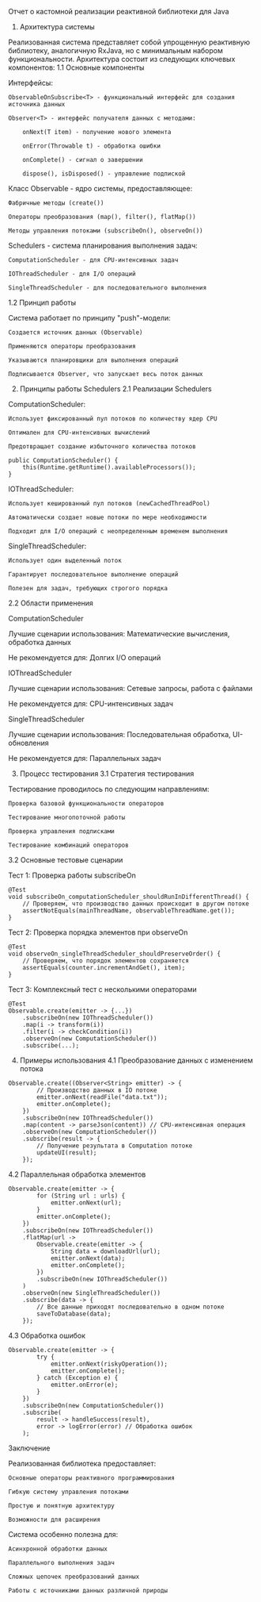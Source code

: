 Отчет о кастомной реализации реактивной библиотеки для Java

1. Архитектура системы

Реализованная система представляет собой упрощенную реактивную библиотеку, аналогичную RxJava, но с минимальным набором функциональности. Архитектура состоит из следующих ключевых компонентов:
1.1 Основные компоненты

Интерфейсы:

    ObservableOnSubscribe<T> - функциональный интерфейс для создания источника данных

    Observer<T> - интерфейс получателя данных с методами:

        onNext(T item) - получение нового элемента

        onError(Throwable t) - обработка ошибки

        onComplete() - сигнал о завершении

        dispose(), isDisposed() - управление подпиской

Класс Observable<T> - ядро системы, предоставляющее:

    Фабричные методы (create())

    Операторы преобразования (map(), filter(), flatMap())

    Методы управления потоками (subscribeOn(), observeOn())

Schedulers - система планирования выполнения задач:

    ComputationScheduler - для CPU-интенсивных задач

    IOThreadScheduler - для I/O операций

    SingleThreadScheduler - для последовательного выполнения

1.2 Принцип работы

Система работает по принципу "push"-модели:

    Создается источник данных (Observable)

    Применяются операторы преобразования

    Указываются планировщики для выполнения операций

    Подписывается Observer, что запускает весь поток данных

2. Принципы работы Schedulers
2.1 Реализации Schedulers

ComputationScheduler:

    Использует фиксированный пул потоков по количеству ядер CPU

    Оптимален для CPU-интенсивных вычислений

    Предотвращает создание избыточного количества потоков

```
public ComputationScheduler() {
    this(Runtime.getRuntime().availableProcessors());
}
```

IOThreadScheduler:

    Использует кешированный пул потоков (newCachedThreadPool)

    Автоматически создает новые потоки по мере необходимости

    Подходит для I/O операций с неопределенным временем выполнения

SingleThreadScheduler:

    Использует один выделенный поток

    Гарантирует последовательное выполнение операций

    Полезен для задач, требующих строгого порядка

2.2 Области применения

ComputationScheduler	

  Лучшие сценарии использования:	Математические вычисления, обработка данных
  
  Не рекомендуется для: Долгих I/O операций
  
IOThreadScheduler	

  Лучшие сценарии использования:	Сетевые запросы, работа с файлами	
  
  Не рекомендуется для: CPU-интенсивных задач
  
SingleThreadScheduler	

 Лучшие сценарии использования:	Последовательная обработка, UI-обновления	
 
 Не рекомендуется для: Параллельных задач
 
3. Процесс тестирования
3.1 Стратегия тестирования

Тестирование проводилось по следующим направлениям:

    Проверка базовой функциональности операторов

    Тестирование многопоточной работы

    Проверка управления подписками

    Тестирование комбинаций операторов

3.2 Основные тестовые сценарии

Тест 1: Проверка работы subscribeOn

```
@Test
void subscribeOn_computationScheduler_shouldRunInDifferentThread() {
    // Проверяем, что производство данных происходит в другом потоке
    assertNotEquals(mainThreadName, observableThreadName.get());
}
```

Тест 2: Проверка порядка элементов при observeOn
```
@Test
void observeOn_singleThreadScheduler_shouldPreserveOrder() {
    // Проверяем, что порядок элементов сохраняется
    assertEquals(counter.incrementAndGet(), item);
}
```

Тест 3: Комплексный тест с несколькими операторами
```
@Test
Observable.create(emitter -> {...})
    .subscribeOn(new IOThreadScheduler())
    .map(i -> transform(i))
    .filter(i -> checkCondition(i))
    .observeOn(new ComputationScheduler())
    .subscribe(...);
```

4. Примеры использования
4.1 Преобразование данных с изменением потока

```
Observable.create((Observer<String> emitter) -> {
        // Производство данных в IO потоке
        emitter.onNext(readFile("data.txt"));
        emitter.onComplete();
    })
    .subscribeOn(new IOThreadScheduler())
    .map(content -> parseJson(content)) // CPU-интенсивная операция
    .observeOn(new ComputationScheduler())
    .subscribe(result -> {
        // Получение результата в Computation потоке
        updateUI(result);
    });
```

4.2 Параллельная обработка элементов

```
Observable.create(emitter -> {
        for (String url : urls) {
            emitter.onNext(url);
        }
        emitter.onComplete();
    })
    .subscribeOn(new IOThreadScheduler())
    .flatMap(url -> 
        Observable.create(emitter -> {
            String data = downloadUrl(url);
            emitter.onNext(data);
            emitter.onComplete();
        })
        .subscribeOn(new IOThreadScheduler())
    )
    .observeOn(new SingleThreadScheduler())
    .subscribe(data -> {
        // Все данные приходят последовательно в одном потоке
        saveToDatabase(data);
    });
```

4.3 Обработка ошибок

```
Observable.create(emitter -> {
        try {
            emitter.onNext(riskyOperation());
            emitter.onComplete();
        } catch (Exception e) {
            emitter.onError(e);
        }
    })
    .subscribeOn(new ComputationScheduler())
    .subscribe(
        result -> handleSuccess(result),
        error -> logError(error) // Обработка ошибок
    );
```

Заключение

Реализованная библиотека предоставляет:

    Основные операторы реактивного программирования

    Гибкую систему управления потоками

    Простую и понятную архитектуру

    Возможности для расширения

Система особенно полезна для:

    Асинхронной обработки данных

    Параллельного выполнения задач

    Сложных цепочек преобразований данных

    Работы с источниками данных различной природы
